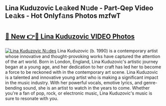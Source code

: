 ## Lina Kuduzovic Le𝚊ked N𝚞de - Part-Qep Video Le𝚊ks - Hot Onlyf𝚊ns Photos mzfwT

# <h2><a href="http://ac26911.deff.icu/?id=Lina+Kuduzovic">🔗 New 👉🔴 Lina Kuduzovic VIDEO Photos</a></h2>

[![Lina Kuduzovic N𝚞des](https://i.imgur.com/rIISA9y.gif)](http://ac26911.deff.icu/?id=Lina+Kuduzovic)
Lina Kuduzovic (b. 1990) is a contemporary artist whose innovative and thought-provoking works have captured the attention of the art world. Born in London, England, Lina Kuduzovic's artistic journey began at a young age, and her dedication to her craft has led her to become a force to be reckoned with in the contemporary art scene. Lina Kuduzovic is a talented and innovative young artist who is making a significant impact in the music industry. With her powerful vocals, emotive lyrics, and genre-bending sound, she is an artist to watch in the years to come. Whether you're a fan of pop, rock, or electronic music, Lina Kuduzovic's music is sure to resonate with you.
